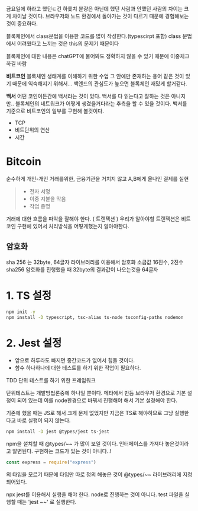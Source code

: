 금요일에 하라고 했던ㄷ건 하룾치 분량은 아닌데 했던 사람과 안했던 사람의 차이는 크게 차이날 것이다.
브라우저와 노드 환경에서 돌아가는 것이 다르기 때문에
경험해보는 것이 중요하다.

블록체인에서 class문법을 이용한 코드를 많이 작성한다.(typescirpt 포함)
class 문법에서 어려웠다고 느끼는 것은 this의 문제기 때문이다

블록체인에 대한 내용은 chatGPT에 물어봐도 정확하지 않을 수 있기 때문에 이중체크하길 바람

**비트코인**
블록체인 생태계를 이해하기 위한 수업
그 안에만 존재하는 용어 같은 것이 있기 때문에 익숙해지기 위해서...
백엔드의 관심도가 높으면 블록체인 재밌게 할거같다.

**백서**
어떤 코인이든간에 백서라는 것이 있다.
백서를 다 읽는다고 잘하는 것은 아니지만..
블록체인의 네트워크가 어떻게 생겼을거다라는 추측을 할 수 있을 것이다.
백서를 기준으로 비트코인의 일부를 구현해 볼것이다.

-   TCP
-   비트단위의 연산
-   시간

# Bitcoin

순수하게 개인-개인 거래를위한, 금융기관을 거치지 않고 A,B에게 올나인 결제를 실현

> -   전자 서명<Br>
> -   이중 지불을 막음<Br>
> -   작업 증명<Br>

거래에 대한 흐름을 파악을 잘해야 한다. ( 트랜잭션 )
우리가 알아야할 트랜잭션은 비트코인 구현에 있어서 처리방식을 어떻게했는지 알아야한다.

## 암호화

sha 256 는 32byte, 64글자
라이브러리를 이용해서 암호화
소금값
16진수, 2진수
sha256 암호화를 진행했을 때 32byte의 결과값이 나오는것을 64글자

# 1. TS 설정

```sh
npm init -y
npm install -D typescript, tsc-alias ts-node tsconfig-paths nodemon
```

# 2. Jest 설정

-   앞으로 하루라도 빠지면 중간코드가 없어서 힘들 것이다.
-   함수 하나하나에 대한 테스트를 하기 위한 작업이 필요하다.

TDD 단위 테스트를 하기 위한 프레임워크

단위테스트는 개발방법론중에 하나일 뿐이다.
메타에서 만듬
브라우저 환경으로 기본 설정이 되어 있는데
이를 node환경으로 바꿔서 진행해야 해서 기본 설정해야 한다.

기존에 했을 때는 JS로 해서 크게 문제 없었지만 지금은 TS로 해야하므로 그냥 실행한다고 바로 실행이 되지 않는다.

```sh
npm install -D jest @types/jest ts-jest
```

npm을 설치할 때 @types/~~ 가 많이 보일 것이다.
인터페이스를 가져다 놓은것이라고 알면된다. 구현하는 코드가 있는 것이 아니다..!

```js
const express = require("express")
```

의 타입을 모르기 때문에 타입만 따로 정의 해놓은 것이 @types/~~ 라이브러리에 지정되어있다.

npx jest를 이용해서 실행을 해야 한다.
node로 진행하는 것이 아니다.
test 파일을 실행할 때는 'jest ~~' 로 실행한다.
